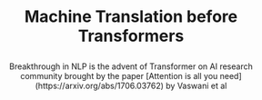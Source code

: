 # <p align ="center"> Machine Translation before Transformers</p>
<p align = "center">
  Breakthrough in NLP is the advent of Transformer on AI research community brought by the paper [Attention is all you need](https://arxiv.org/abs/1706.03762) by Vaswani et al

